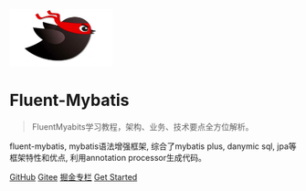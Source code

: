 <img alt="logo" src="images/mybatis-icon.png" style="width: 180px;height: 100px;"/>

# Fluent-Mybatis

> FluentMyabits学习教程，架构、业务、技术要点全方位解析。

fluent-mybatis, mybatis语法增强框架, 综合了mybatis plus, danymic sql, jpa等框架特性和优点, 利用annotation processor生成代码。

[GitHub](https://github.com/atool/fluent-mybatis)
[Gitee](https://gitee.com/fluent-mybatis)
[掘金专栏](https://juejin.cn/column/7033388011911921678)
[Get Started](README.md)